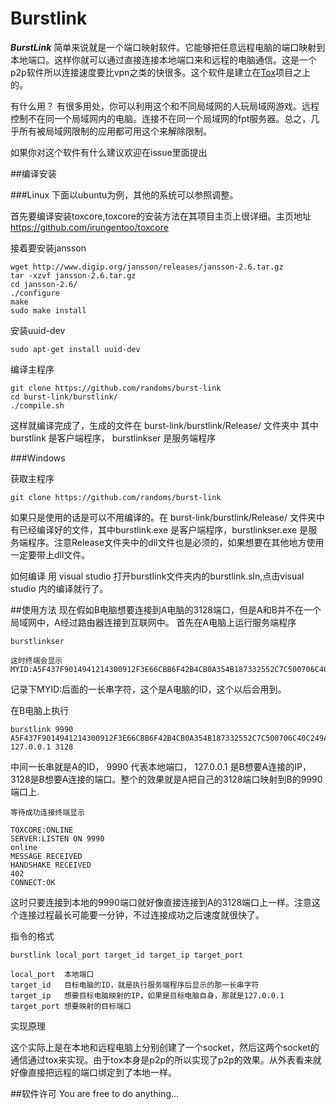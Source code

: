Burstlink
==========

***BurstLink*** 简单来说就是一个端口映射软件。它能够把任意远程电脑的端口映射到本地端口。这样你就可以通过直接连接本地端口来和远程的电脑通信。这是一个p2p软件所以连接速度要比vpn之类的快很多。这个软件是建立在[Tox](https://github.com/irungentoo/toxcore "toxcore")项目之上的。

有什么用？
有很多用处，你可以利用这个和不同局域网的人玩局域网游戏。远程控制不在同一个局域网内的电脑。连接不在同一个局域网的fpt服务器。总之，几乎所有被局域网限制的应用都可用这个来解除限制。

如果你对这个软件有什么建议欢迎在issue里面提出

##编译安装

###Linux
下面以ubuntu为例，其他的系统可以参照调整。

首先要编译安装toxcore,toxcore的安装方法在其项目主页上很详细。主页地址 https://github.com/irungentoo/toxcore

接着要安装jansson

    wget http://www.digip.org/jansson/releases/jansson-2.6.tar.gz
    tar -xzvf jansson-2.6.tar.gz
    cd jansson-2.6/
    ./configure
    make
    sudo make install

安装uuid-dev
    
    sudo apt-get install uuid-dev
    
编译主程序
    
    git clone https://github.com/randoms/burst-link
    cd burst-link/burstlink/
    ./compile.sh
    
这样就编译完成了，生成的文件在 burst-link/burstlink/Release/ 文件夹中
其中 burstlink 是客户端程序， burstlinkser 是服务端程序
    
    
###Windows

获取主程序

    git clone https://github.com/randoms/burst-link
    
如果只是使用的话是可以不用编译的。在 burst-link/burstlink/Release/ 文件夹中有已经编译好的文件，其中burstlink.exe 是客户端程序，burstlinkser.exe 是服务端程序。注意Release文件夹中的dll文件也是必须的，如果想要在其他地方使用一定要带上dll文件。

如何编译
用 visual studio 打开burstlink文件夹内的burstlink.sln,点击visual studio 内的编译就行了。


##使用方法
现在假如B电脑想要连接到A电脑的3128端口，但是A和B并不在一个局域网中，A经过路由器连接到互联网中。
首先在A电脑上运行服务端程序

    burstlinkser
    
    这时终端会显示
    MYID:A5F437F9014941214300912F3E66CBB6F42B4CB0A354B187332552C7C500706C40C249A2823C

记录下MYID:后面的一长串字符，这个是A电脑的ID，这个以后会用到。

在B电脑上执行

    burstlink 9990 A5F437F9014941214300912F3E66CBB6F42B4CB0A354B187332552C7C500706C40C249A2823C 127.0.0.1 3128
    
中间一长串就是A的ID， 9990 代表本地端口， 127.0.0.1 是B想要A连接的IP，3128是B想要A连接的端口。整个的效果就是A把自己的3128端口映射到B的9990端口上.

    等待成功连接终端显示
    
    TOXCORE:ONLINE
    SERVER:LISTEN ON 9990
    online
    MESSAGE RECEIVED
    HANDSHAKE RECEIVED
    402
    CONNECT:OK

    
这时只要连接到本地的9990端口就好像直接连接到A的3128端口上一样。注意这个连接过程最长可能要一分钟，不过连接成功之后速度就很快了。

指令的格式

    burstlink local_port target_id target_ip target_port
    
    local_port  本地端口
    target_id   目标电脑的ID，就是执行服务端程序后显示的那一长串字符
    target_ip   想要目标电脑映射的IP，如果是目标电脑自身，那就是127.0.0.1
    target_port 想要映射的目标端口
    
实现原理

这个实际上是在本地和远程电脑上分别创建了一个socket，然后这两个socket的通信通过tox来实现。由于tox本身是p2p的所以实现了p2p的效果。从外表看来就好像直接把远程的端口绑定到了本地一样。
    
##软件许可
  You are free to do anything...  
